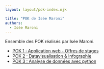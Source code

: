 ```yaml
---
layout: layout/pok-index.njk

title: "POK de Isée Maroni"
authors:
  - Isée Maroni
---
```


Ensemble des POK réalisés par Isée Maroni.

- [POK 1 : Application web - Offres de stages](./temps-1)
- [POK 2 : Datavisualisation & Infographie](./temps-2)
- [POK 3 : Analyse de données avec python](./temps-3)
